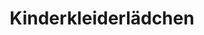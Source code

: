 ---
title: "Kinderkleiderlädchen"
url: /hoehr-grenzhausen/kinderkleiderlaedchen/
shop: Lebensmittel
---